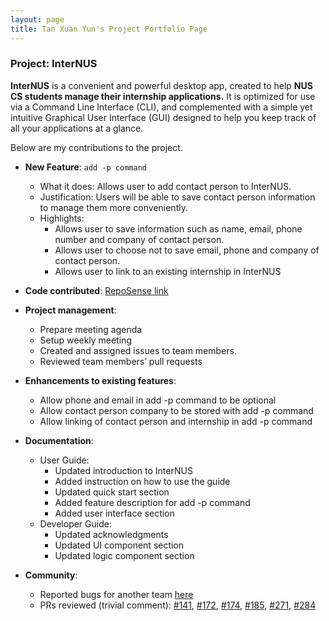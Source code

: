 ```yaml
---
layout: page
title: Tan Xuan Yun's Project Portfolio Page
---
```


### Project: InterNUS

**InterNUS** is a convenient and powerful desktop app, created to help **NUS CS students manage their internship applications.**
It is optimized for use via a Command Line Interface (CLI),
and complemented with a simple yet intuitive Graphical User Interface (GUI)
designed to help you keep track of all your applications at a glance.

Below are my contributions to the project.

* **New Feature**: `add -p command`
  * What it does: 
Allows user to add contact person to InterNUS.  
  * Justification: 
Users will be able to save contact person information to manage them more conveniently.
  * Highlights: 
    * Allows user to save information such as name, email, phone number and company of contact person.
    * Allows user to choose not to save email, phone and company of contact person.
    * Allows user to link to an existing internship in InterNUS
    
* **Code contributed**: [RepoSense link](https://nus-cs2103-ay2223s1.github.io/tp-dashboard/?search=tanxuanyun&breakdown=true)

* **Project management**:
  * Prepare meeting agenda 
  * Setup weekly meeting
  * Created and assigned issues to team members.
  * Reviewed team members’ pull requests

* **Enhancements to existing features**:
  * Allow phone and email in add -p command to be optional 
  * Allow contact person company to be stored with add -p command
  * Allow linking of contact person and internship in add -p command

 <div style="page-break-after: always;"></div>

* **Documentation**:
  * User Guide:
    * Updated introduction to InterNUS
    * Added instruction on how to use the guide
    * Updated quick start section
    * Added feature description for add -p command
    * Added user interface section 
  * Developer Guide:
    * Updated acknowledgments
    * Updated UI component section
    * Updated logic component section 

* **Community**:
  * Reported bugs for another team [here](https://github.com/tanxuanyun/ped/issues)
  * PRs reviewed (trivial comment):
  [#141](https://github.com/AY2223S1-CS2103T-F11-1/tp/pull/141), 
  [#172](https://github.com/AY2223S1-CS2103T-F11-1/tp/pull/172), 
  [#174](https://github.com/AY2223S1-CS2103T-F11-1/tp/pull/174), 
  [#185](https://github.com/AY2223S1-CS2103T-F11-1/tp/pull/185),
  [#271](https://github.com/AY2223S1-CS2103T-F11-1/tp/pull/271), 
  [#284](https://github.com/AY2223S1-CS2103T-F11-1/tp/pull/284)
  
